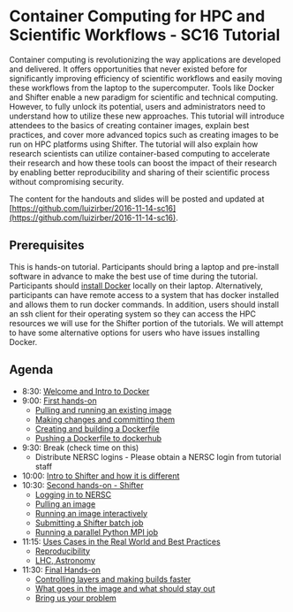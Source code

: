 # Container Computing for HPC and Scientific Workflows - SC16 Tutorial

Container computing is revolutionizing the way applications are developed and delivered.  It offers opportunities that never existed before for significantly improving efficiency of scientific workflows and easily moving these workflows from the laptop to the supercomputer.  Tools like Docker and Shifter enable a new paradigm for scientific and technical computing.  However, to fully unlock its potential, users and administrators need to understand how to utilize these new approaches.  This tutorial will introduce attendees to the basics of creating container images, explain best practices, and cover more advanced topics such as creating images to be run on HPC platforms using Shifter.  The tutorial will also explain how research scientists can utilize container-based computing to accelerate their research and how these tools can boost the impact of their research by enabling better reproducibility and sharing of their scientific process without compromising security.  

The content for the handouts and slides will be posted and updated at [https://github.com/luizirber/2016-11-14-sc16](https://github.com/luizirber/2016-11-14-sc16).

## Prerequisites

This is hands-on tutorial.  Participants should bring a laptop and pre-install software in advance to make
the best use of time during the tutorial.  Participants should [install Docker](https://docs.docker.com/) locally on their laptop.  Alternatively, participants can have remote access to a system that has docker installed and allows them to run docker commands.  In addition,
users should install an ssh client for their operating system so they can access the HPC resources we will
use for the Shifter portion of the tutorials.  We will attempt to have some alternative options for users
who have issues installing Docker.

## Agenda

- 8:30: [Welcome and Intro to Docker](00-docker.md)
- 9:00: [First hands-on](01-hands-on.md)
  - [Pulling and running an existing image](01-hands-on.md#pulling-and-running-an-existing-image)
  - [Making changes and committing them](01-hands-on.md#making-changes-and-committing-them)
  - [Creating and building a Dockerfile](01-hands-on.md#creating-and-building-a-dockerfile)
  - [Pushing a Dockerfile to dockerhub](01-hands-on.md#pushing-a-dockerfile-to-dockerhub)
- 9:30: Break (check time on this)
  - Distribute NERSC logins - Please obtain a NERSC login from tutorial staff
- 10:00: [Intro to Shifter and how it is different](02-shifter.md)
- 10:30: [Second hands-on - Shifter](03-hands-on.md)
  - [Logging in to NERSC](03-hands-on.md#logging-in-to-nersc)
  - [Pulling an image](03-hands-on.md#pulling-an-image)
  - [Running an image interactively](03-hands-on.md#running-an-image-interactively)
  - [Submitting a Shifter batch job](03-hands-on.md#submitting-a-shifter-batch-job)
  - [Running a parallel Python MPI job](03-hands-on.md#running-a-parallel-python-mpi-job)
- 11:15: [Uses Cases in the Real World and Best Practices](04-use-cases.md)
  - [Reproducibility](04-use-cases.md#reproducibility)
  - [LHC, Astronomy](04-use-cases.md#lhc-astronomy)
- 11:30: [Final Hands-on](05-hands-on.md)
  - [Controlling layers and making builds faster](05-hands-on.d#controlling-layers-and-making-builds-faster)
  - [What goes in the image and what should stay out](05-hands-on.md#what-goes-in-the-image-and-what-should-stay-out)
  - [Bring us your problem](05-hands-on.md#bring-us-your-problem)

